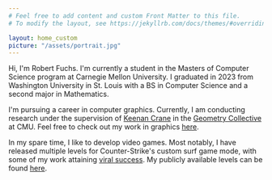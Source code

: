 ```yaml
---
# Feel free to add content and custom Front Matter to this file.
# To modify the layout, see https://jekyllrb.com/docs/themes/#overriding-theme-defaults

layout: home_custom
picture: "/assets/portrait.jpg"
---
```

Hi, I'm Robert Fuchs.
I'm currently a student in the Masters of Computer Science program at Carnegie Mellon University.
I graduated in 2023 from Washington University in St. Louis with a BS in Computer Science and a second major in Mathematics.

I'm pursuing a career in computer graphics.
Currently, I am conducting research under the supervision of [Keenan Crane](https://www.cs.cmu.edu/~kmcrane/) in the [Geometry Collective](https://geometry.cs.cmu.edu/) at CMU.
Feel free to check out my work in graphics [here](/graphics.html).

In my spare time, I like to develop video games. Most notably, I have released multiple levels for Counter-Strike's custom surf game mode, with some of my work attaining [viral success](https://www.youtube.com/watch?v=HPExhv7G2lY).
My publicly available levels can be found [here](/level_design.html).

